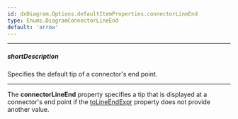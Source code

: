 ```yaml
---
id: dxDiagram.Options.defaultItemProperties.connectorLineEnd
type: Enums.DiagramConnectorLineEnd
default: 'arrow'
---
```

---
##### shortDescription
Specifies the default tip of a connector's end point.

---
The **connectorLineEnd** property specifies a tip that is displayed at a connector's end point if the [toLineEndExpr](/api-reference/10%20UI%20Components/dxDiagram/1%20Configuration/edges/toLineEndExpr.md '/Documentation/ApiReference/UI_Components/dxDiagram/Configuration/edges/#toLineEndExpr') property does not provide another value.
